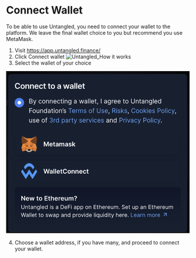 # Connect Wallet

To be able to use Untangled, you need to connect your wallet to the platform. We leave the final wallet choice to you but recommend you use MetaMask.

1. Visit https://app.untangled.finance/
2. Click Connect wallet
 ![Untangled_How it works](../img/Connect-wallet.png)
3. Select the wallet of your choice

<img src="../../user-documentation/img/Connect-to-a-wallet.png" alt="Untangled_How it works" width="500" />

4. Choose a wallet address, if you have many, and proceed to connect your wallet.
